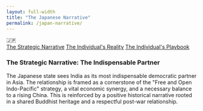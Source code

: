 ```yaml
---
layout: full-width
title: "The Japanese Narrative"
permalink: /japan-narrative/
---
```


<div class="flag-container">
  <span title="Japan" role="img" aria-label="Japan Flag">🇯🇵</span>
</div>

<div class="master-detail-container">
  <div class="master-pane">
    <a href="#strategic" class="master-link active">The Strategic Narrative</a>
    <a href="#reality" class="master-link">The Individual's Reality</a>
    <a href="#playbook" class="master-link">The Individual's Playbook</a>
  </div>
  <div class="detail-pane">
    <div id="strategic" class="detail-content">
      <h3>The Strategic Narrative: The Indispensable Partner</h3>
      <p>The Japanese state sees India as its most indispensable democratic partner in Asia. The relationship is framed as a cornerstone of the "Free and Open Indo-Pacific" strategy, a vital economic synergy, and a necessary balance to a rising China. This is reinforced by a positive historical narrative rooted in a shared Buddhist heritage and a respectful post-war relationship.</p>
    </div>
    <div id="reality" class="detail-content" style="display:none;">
      <h3>The Individual's Reality: The Respected Professional</h3>
      <p>The on-the-ground experience for an Indian in Japan is likely to be defined by a high degree of professionalism and politeness.</p>
      <ul>
        <li><strong>Deep Respect:</strong> You are highly likely to be treated with a level of respect and professionalism that is often absent in the West. There is a genuine admiration for India's history, its mathematical and scientific talent, and its modern economic rise.</li>
        <li><strong>Cultural Distance, Not Superiority:</strong> The primary "friction" is not one of condescension, but of cultural distance. Japanese society is formal, reserved, and has a very high bar for social integration. This should not be mistaken for unfriendliness, but understood as a different cultural operating system.</li>
        <li><strong>Absence of Social Problems:</strong> You are extremely unlikely to encounter the overt racism or stereotyping that can be an issue in other developed nations.</li>
      </ul>
    </div>
    <div id="playbook" class="detail-content" style="display:none;">
      <h3>The Individual's Playbook</h3>
      <ol>
        <li><strong>Assume Respect:</strong> Your default stance should be one of confident, professional equality.</li>
        <li><strong>Master Professionalism:</strong> The key to success in Japan is impeccable professionalism. Punctuality, reliability, and a focus on long-term trust-building are paramount.</li>
        <li><strong>Do Not Mistake Politeness for Friendship:</strong> Understand the cultural distance. Building deep personal relationships takes a significant amount of time and effort. The primary relationship is a professional one.</li>
        <li><strong>Acknowledge the Strategic Partnership:</strong> In business and professional settings, framing your work within the larger context of the India-Japan strategic partnership is a powerful way to signal shared purpose.</li>
      </ol>
    </div>
  </div>
</div>

<script>
  const links = document.querySelectorAll('.master-link');
  const contents = document.querySelectorAll('.detail-content');

  links.forEach(link => {
    link.addEventListener('click', function(e) {
      e.preventDefault();
      const targetId = this.getAttribute('href').substring(1);

      links.forEach(l => l.classList.remove('active'));
      this.classList.add('active');

      contents.forEach(content => {
        if (content.id === targetId) {
          content.style.display = 'block';
        } else {
          content.style.display = 'none';
        }
      });
    });
  });
</script>
